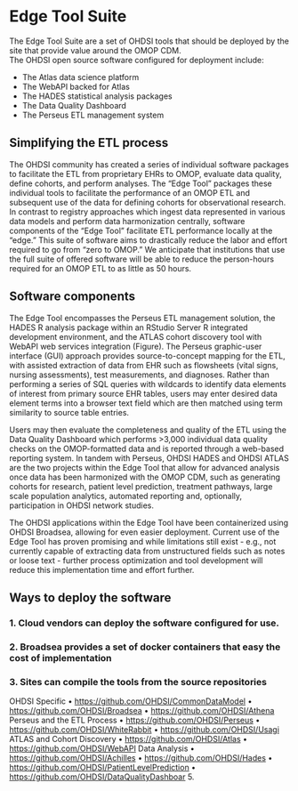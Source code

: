 # Edge Tool Suite

The Edge Tool Suite are a set of OHDSI tools that should be deployed by the site that provide value around the OMOP CDM.  
The OHDSI open source software configured for deployment include:
- The Atlas data science platform
- The WebAPI backed for Atlas
- The HADES statistical analysis packages
- The Data Quality Dashboard
- The Perseus ETL management system

## Simplifying the ETL process

The OHDSI community has created a series of individual software packages to facilitate the 
ETL from proprietary EHRs to OMOP, evaluate data quality, define cohorts, and perform 
analyses. The “Edge Tool” packages these individual tools to facilitate the performance of an 
OMOP ETL and subsequent use of the data for defining cohorts for observational research. In 
contrast to registry approaches which ingest data represented in various data models and 
perform data harmonization centrally, software components of the “Edge Tool” facilitate ETL 
performance locally at the “edge.” This suite of software aims to drastically reduce the labor and 
effort required to go from “zero to OMOP.” We anticipate that institutions that use the full suite 
of offered software will be able to reduce the person-hours required for an OMOP ETL to as little 
as 50 hours.

## Software components
The Edge Tool encompasses the Perseus ETL management solution, the HADES R analysis 
package within an RStudio Server R integrated development environment, and the ATLAS 
cohort discovery tool with WebAPI web services integration (Figure). 
The Perseus graphic-user interface (GUI) approach provides source-to-concept mapping for the 
ETL, with assisted extraction of data from EHR such as flowsheets (vital signs, nursing 
assessments), test measurements, and diagnoses. Rather than performing a series of SQL 
queries with wildcards to identify data elements of interest from primary source EHR tables, 
users may enter desired data element terms into a browser text field which are then matched 
using term similarity to source table entries. 

Users may then evaluate the completeness and quality of the ETL using the Data Quality 
Dashboard which performs >3,000 individual data quality checks on the OMOP-formatted data 
and is reported through a web-based reporting system.
In tandem with Perseus, OHDSI HADES and OHDSI ATLAS are the two projects within the 
Edge Tool that allow for advanced analysis once data has been harmonized with the OMOP 
CDM, such as generating cohorts for research, patient level prediction, treatment pathways, 
large scale population analytics, automated reporting and, optionally, participation in OHDSI 
network studies. 

The OHDSI applications within the Edge Tool have been containerized using OHDSI Broadsea, 
allowing for even easier deployment. Current use of the Edge Tool has proven promising and 
while limitations still exist - e.g., not currently capable of extracting data from unstructured fields 
such as notes or loose text - further process optimization and tool development will reduce this 
implementation time and effort further.

## Ways to deploy the software

### 1. Cloud vendors can deploy the software configured for use.

### 2. Broadsea provides a set of docker containers that easy the cost of implementation

### 3. Sites can compile the tools from the source repositories
OHDSI Specific
• https://github.com/OHDSI/CommonDataModel
• https://github.com/OHDSI/Broadsea
• https://github.com/OHDSI/Athena
Perseus and the ETL Process
• https://github.com/OHDSI/Perseus
• https://github.com/OHDSI/WhiteRabbit
• https://github.com/OHDSI/Usagi
ATLAS and Cohort Discovery
• https://github.com/OHDSI/Atlas
• https://github.com/OHDSI/WebAPI
Data Analysis
• https://github.com/OHDSI/Achilles
• https://github.com/OHDSI/Hades
• https://github.com/OHDSI/PatientLevelPrediction
• https://github.com/OHDSI/DataQualityDashboar
5. 
